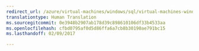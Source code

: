 ```yaml
---
redirect_url: /azure/virtual-machines/windows/sql/virtual-machines-windows-sql-connect
translationtype: Human Translation
ms.sourcegitcommit: 0e3948b2907ab178d39c898610106df33b4533aa
ms.openlocfilehash: cfbd0795af0d5d86ffa6a7cb8b30190ae791bc15
ms.lasthandoff: 02/09/2017

---
```


